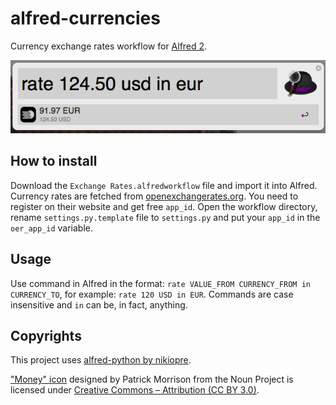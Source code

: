 alfred-currencies
=================

Currency exchange rates workflow for [Alfred 2](http://www.alfredapp.com/).

![screenshot](doc/screenshot.png)

## How to install

Download the `Exchange Rates.alfredworkflow` file and import it into Alfred.
Currency rates are fetched from [openexchangerates.org](http://openexchangerates.org). You need to register on their website and get free `app_id`. 
Open the workflow directory, rename `settings.py.template` file to `settings.py` and put your `app_id` in the `oer_app_id` variable.

## Usage

Use command in Alfred in the format: `rate VALUE_FROM CURRENCY_FROM in CURRENCY_TO`, for example: `rate 120 USD in EUR`. Commands are case insensitive and `in` can be, in fact, anything.

## Copyrights

This project uses [alfred-python by nikiopre](https://github.com/nikipore/alfred-python).

["Money" icon](http://thenounproject.com/term/money/20215/) designed by Patrick Morrison from the Noun Project is licensed under [Creative Commons – Attribution (CC BY 3.0)](http://creativecommons.org/licenses/by/3.0/).